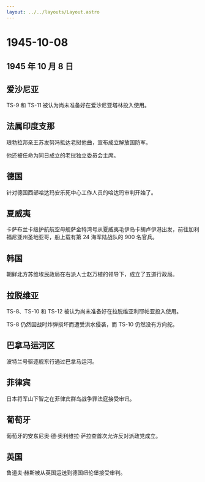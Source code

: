 ```yaml
---
layout: ../../layouts/Layout.astro
---
```


# 1945-10-08

## 1945 年 10 月 8 日

## 爱沙尼亚

TS-9 和 TS-11 被认为尚未准备好在爱沙尼亚塔林投入使用。

## 法属印度支那

琅勃拉邦亲王苏发努冯抵达老挝他曲，宣布成立解放国防军。

他还被任命为同日成立的老挝独立委员会主席。

## 德国

针对德国西部哈达玛安乐死中心工作人员的哈达玛审判开始了。

## 夏威夷

卡萨布兰卡级护航航空母舰萨金特湾号从夏威夷毛伊岛卡胡卢伊港出发，前往加利福尼亚州圣地亚哥，船上载有第
24 海军陆战队的 900 名官兵。

## 韩国

朝鲜北方苏维埃民政局在右派人士赵万植的领导下，成立了五道行政局。

## 拉脱维亚

TS-8、TS-10 和 TS-12 被认为尚未准备好在拉脱维亚利耶帕亚投入使用。

TS-8 仍然因战时炸弹损坏而遭受洪水侵袭，而 TS-10 仍然没有方向舵。

## 巴拿马运河区

波特兰号驱逐舰东行通过巴拿马运河。

## 菲律宾

日本将军山下智之在菲律宾群岛战争罪法庭接受审讯。

## 葡萄牙

葡萄牙的安东尼奥·德·奥利维拉·萨拉查首次允许反对派政党成立。

## 英国

鲁道夫·赫斯被从英国运送到德国纽伦堡接受审判。